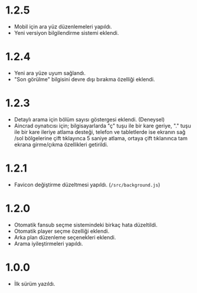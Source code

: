 # 1.2.5
- Mobil için ara yüz düzenlemeleri yapıldı.
- Yeni versiyon bilgilendirme sistemi eklendi.

# 1.2.4
- Yeni ara yüze uyum sağlandı.
- "Son görülme" bilgisini devre dışı bırakma özelliği eklendi.

# 1.2.3
- Detaylı arama için bölüm sayısı göstergesi eklendi. (Deneysel)
- Aincrad oynatıcısı için; bilgisayarlarda "ç" tuşu ile bir kare geriye, "." tuşu ile bir kare ileriye atlama desteği, telefon ve tabletlerde ise ekranın sağ /sol bölgelerine çift tıklayınca 5 saniye atlama, ortaya çift tıklanınca tam ekrana girme/çıkma özellikleri getirildi.

# 1.2.1
- Favicon değiştirme düzeltmesi yapıldı. (`/src/background.js`)

# 1.2.0
- Otomatik fansub seçme sistemindeki birkaç hata düzeltildi.
- Otomatik player seçme özelliği eklendi.
- Arka plan düzenleme seçenekleri eklendi.
- Arama iyileştirmeleri yapıldı.

# 1.0.0
- İlk sürüm yazıldı.
